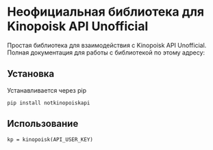 # Неофициальная библиотека для Kinopoisk API Unofficial

Простая библиотека для взаимодействия с Kinopoisk API Unofficial. Полная документация для работы с библиотекой по этому
адресу:

## Установка

Устанавливается через pip

```python3
pip install notkinopoiskapi
```

## Использование



```python3
kp = kinopoisk(API_USER_KEY)
```


